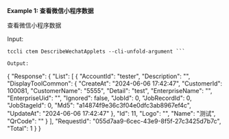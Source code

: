 **Example 1: 查看微信小程序数据**

查看微信小程序数据

Input: 

```
tccli ctem DescribeWechatApplets --cli-unfold-argument ```

Output: 
```
{
    "Response": {
        "List": [
            {
                "AccountId": "tester",
                "Description": "",
                "DisplayToolCommon": {
                    "CreateAt": "2024-06-06 17:42:47",
                    "CustomerId": 100081,
                    "CustomerName": "5555",
                    "Detail": "test",
                    "EnterpriseName": "",
                    "EnterpriseUid": "",
                    "Ignored": false,
                    "JobId": 0,
                    "JobRecordId": 0,
                    "JobStageId": 0,
                    "Md5": "a14874f9e36c3f04e0dfc3ab8967ef4c",
                    "UpdateAt": "2024-06-06 17:42:47"
                },
                "Id": 11,
                "Logo": "",
                "Name": "测试",
                "QrCode": ""
            }
        ],
        "RequestId": "055d7aa9-6cec-43e9-8f5f-27c3425d7b7c",
        "Total": 1
    }
}
```

